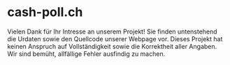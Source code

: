 # cash-poll.ch
Vielen Dank für Ihr Intresse an unserem Projekt! Sie finden untenstehend die Urdaten sowie den Quellcode unserer Webpage vor. Dieses Projekt hat keinen Anspruch auf Vollständigkeit sowie die Korrektheit aller Angaben. Wir sind bemüht, allfällige Fehler ausfindig zu machen.
